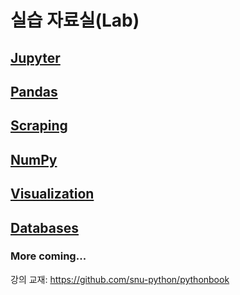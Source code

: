 # 실습 자료실(Lab)

## [Jupyter](jupyter)

## [Pandas](pandas)

## [Scraping](scraping)

## [NumPy](numpy)

## [Visualization](visualization)

## [Databases](db)


### More coming...


강의 교재: <https://github.com/snu-python/pythonbook>
